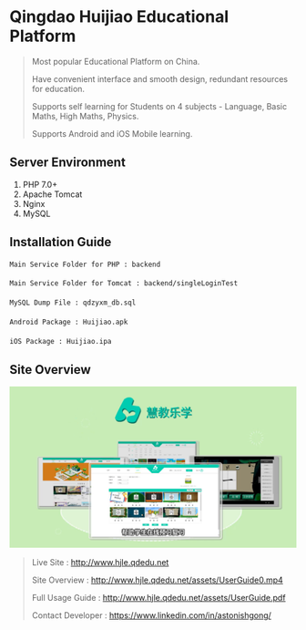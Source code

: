 # Qingdao Huijiao Educational Platform

> Most popular Educational Platform on China. 
>
> Have convenient interface and smooth design, redundant resources for education.
>
> Supports self learning for Students on 4 subjects - Language, Basic Maths, High Maths, Physics.
>
> Supports Android and iOS Mobile learning.

## Server Environment

1. PHP 7.0+
2. Apache Tomcat
3. Nginx
4. MySQL

## Installation Guide

```sh
Main Service Folder for PHP : backend

Main Service Folder for Tomcat : backend/singleLoginTest

MySQL Dump File : qdzyxm_db.sql

Android Package : Huijiao.apk

iOS Package : Huijiao.ipa
```

## Site Overview

![](overview.png)

> Live Site : http://www.hjle.qdedu.net
>
> Site Overview : http://www.hjle.qdedu.net/assets/UserGuide0.mp4
>
> Full Usage Guide : http://www.hjle.qdedu.net/assets/UserGuide.pdf
>
> Contact Developer : https://www.linkedin.com/in/astonishgong/
